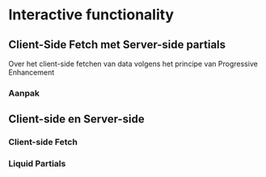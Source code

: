 # Interactive functionality

## Client-Side Fetch met Server-side partials 
Over het client-side fetchen van data volgens het principe van Progressive Enhancement

### Aanpak


## Client-side en Server-side

### Client-side Fetch

### Liquid Partials


